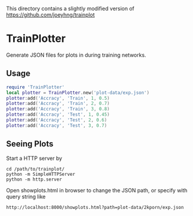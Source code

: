 This directory contains a slightly modified version of https://github.com/joeyhng/trainplot

# TrainPlotter

Generate JSON files for plots in during training networks.

## Usage
```lua
require 'TrainPlotter'
local plotter = TrainPlotter.new('plot-data/exp.json')
plotter:add('Accracy', 'Train', 1, 0.5)
plotter:add('Accracy', 'Train', 2, 0.7)
plotter:add('Accracy', 'Train', 3, 0.8)
plotter:add('Accracy', 'Test', 1, 0.45)
plotter:add('Accracy', 'Test', 2, 0.6)
plotter:add('Accracy', 'Test', 3, 0.7)
```

## Seeing Plots
Start a HTTP server by
```
cd /path/to/trainplot/
python -m SimpleHTTPServer
python -m http.server
```

Open showplots.html in browser to change the JSON path, or specify with query string like
```
http://localhost:8000/showplots.html?path=plot-data/2kporn/exp.json
```


